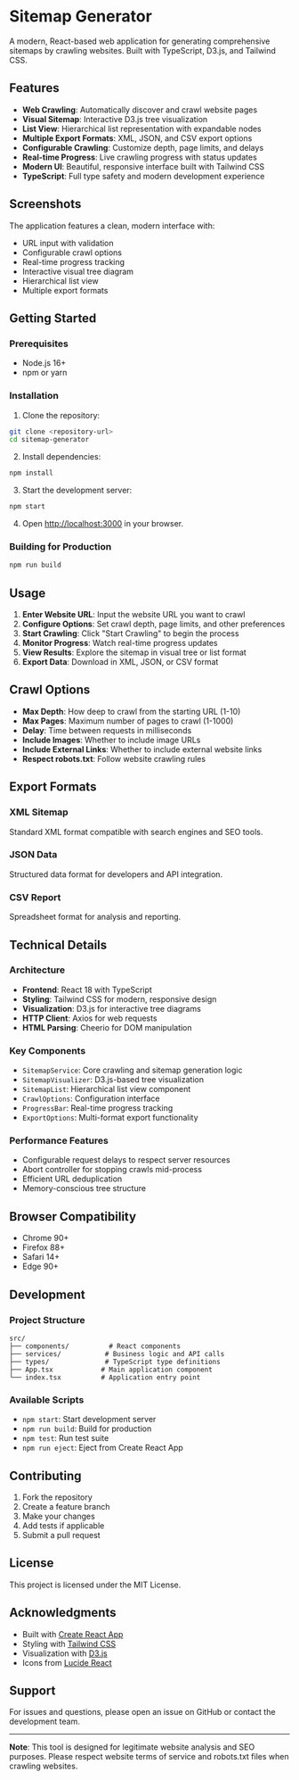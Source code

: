 # Sitemap Generator

A modern, React-based web application for generating comprehensive sitemaps by crawling websites. Built with TypeScript, D3.js, and Tailwind CSS.

## Features

- **Web Crawling**: Automatically discover and crawl website pages
- **Visual Sitemap**: Interactive D3.js tree visualization
- **List View**: Hierarchical list representation with expandable nodes
- **Multiple Export Formats**: XML, JSON, and CSV export options
- **Configurable Crawling**: Customize depth, page limits, and delays
- **Real-time Progress**: Live crawling progress with status updates
- **Modern UI**: Beautiful, responsive interface built with Tailwind CSS
- **TypeScript**: Full type safety and modern development experience

## Screenshots

The application features a clean, modern interface with:
- URL input with validation
- Configurable crawl options
- Real-time progress tracking
- Interactive visual tree diagram
- Hierarchical list view
- Multiple export formats

## Getting Started

### Prerequisites

- Node.js 16+ 
- npm or yarn

### Installation

1. Clone the repository:
```bash
git clone <repository-url>
cd sitemap-generator
```

2. Install dependencies:
```bash
npm install
```

3. Start the development server:
```bash
npm start
```

4. Open [http://localhost:3000](http://localhost:3000) in your browser.

### Building for Production

```bash
npm run build
```

## Usage

1. **Enter Website URL**: Input the website URL you want to crawl
2. **Configure Options**: Set crawl depth, page limits, and other preferences
3. **Start Crawling**: Click "Start Crawling" to begin the process
4. **Monitor Progress**: Watch real-time progress updates
5. **View Results**: Explore the sitemap in visual tree or list format
6. **Export Data**: Download in XML, JSON, or CSV format

## Crawl Options

- **Max Depth**: How deep to crawl from the starting URL (1-10)
- **Max Pages**: Maximum number of pages to crawl (1-1000)
- **Delay**: Time between requests in milliseconds
- **Include Images**: Whether to include image URLs
- **Include External Links**: Whether to include external website links
- **Respect robots.txt**: Follow website crawling rules

## Export Formats

### XML Sitemap
Standard XML format compatible with search engines and SEO tools.

### JSON Data
Structured data format for developers and API integration.

### CSV Report
Spreadsheet format for analysis and reporting.

## Technical Details

### Architecture
- **Frontend**: React 18 with TypeScript
- **Styling**: Tailwind CSS for modern, responsive design
- **Visualization**: D3.js for interactive tree diagrams
- **HTTP Client**: Axios for web requests
- **HTML Parsing**: Cheerio for DOM manipulation

### Key Components
- `SitemapService`: Core crawling and sitemap generation logic
- `SitemapVisualizer`: D3.js-based tree visualization
- `SitemapList`: Hierarchical list view component
- `CrawlOptions`: Configuration interface
- `ProgressBar`: Real-time progress tracking
- `ExportOptions`: Multi-format export functionality

### Performance Features
- Configurable request delays to respect server resources
- Abort controller for stopping crawls mid-process
- Efficient URL deduplication
- Memory-conscious tree structure

## Browser Compatibility

- Chrome 90+
- Firefox 88+
- Safari 14+
- Edge 90+

## Development

### Project Structure
```
src/
├── components/          # React components
├── services/           # Business logic and API calls
├── types/              # TypeScript type definitions
├── App.tsx            # Main application component
└── index.tsx          # Application entry point
```

### Available Scripts
- `npm start`: Start development server
- `npm run build`: Build for production
- `npm test`: Run test suite
- `npm run eject`: Eject from Create React App

## Contributing

1. Fork the repository
2. Create a feature branch
3. Make your changes
4. Add tests if applicable
5. Submit a pull request

## License

This project is licensed under the MIT License.

## Acknowledgments

- Built with [Create React App](https://create-react-app.dev/)
- Styling with [Tailwind CSS](https://tailwindcss.com/)
- Visualization with [D3.js](https://d3js.org/)
- Icons from [Lucide React](https://lucide.dev/)

## Support

For issues and questions, please open an issue on GitHub or contact the development team.

---

**Note**: This tool is designed for legitimate website analysis and SEO purposes. Please respect website terms of service and robots.txt files when crawling websites.
